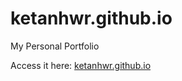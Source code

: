 # ketanhwr.github.io
My Personal Portfolio

Access it here: [ketanhwr.github.io](https://ketanhwr.github.io/)
